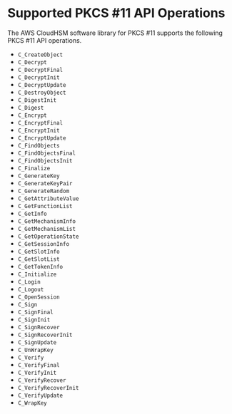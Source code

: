 # Supported PKCS \#11 API Operations<a name="pkcs11-apis"></a>

The AWS CloudHSM software library for PKCS \#11 supports the following PKCS \#11 API operations\.
+ `C_CreateObject`
+ `C_Decrypt`
+ `C_DecryptFinal`
+ `C_DecryptInit`
+ `C_DecryptUpdate`
+ `C_DestroyObject`
+ `C_DigestInit`
+ `C_Digest`
+ `C_Encrypt`
+ `C_EncryptFinal`
+ `C_EncryptInit`
+ `C_EncryptUpdate`
+ `C_FindObjects`
+ `C_FindObjectsFinal`
+ `C_FindObjectsInit`
+ `C_Finalize`
+ `C_GenerateKey`
+ `C_GenerateKeyPair`
+ `C_GenerateRandom`
+ `C_GetAttributeValue`
+ `C_GetFunctionList`
+ `C_GetInfo`
+ `C_GetMechanismInfo`
+ `C_GetMechanismList`
+ `C_GetOperationState`
+ `C_GetSessionInfo`
+ `C_GetSlotInfo`
+ `C_GetSlotList`
+ `C_GetTokenInfo`
+ `C_Initialize`
+ `C_Login`
+ `C_Logout`
+ `C_OpenSession`
+ `C_Sign`
+ `C_SignFinal`
+ `C_SignInit`
+ `C_SignRecover`
+ `C_SignRecoverInit`
+ `C_SignUpdate`
+ `C_UnWrapKey`
+ `C_Verify`
+ `C_VerifyFinal`
+ `C_VerifyInit`
+ `C_VerifyRecover`
+ `C_VerifyRecoverInit`
+ `C_VerifyUpdate`
+ `C_WrapKey`